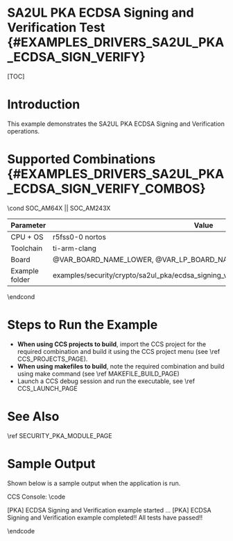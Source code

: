 # SA2UL PKA ECDSA Signing and Verification Test {#EXAMPLES_DRIVERS_SA2UL_PKA_ECDSA_SIGN_VERIFY}

[TOC]

# Introduction

This example demonstrates the SA2UL PKA ECDSA Signing and Verification operations.

# Supported Combinations {#EXAMPLES_DRIVERS_SA2UL_PKA_ECDSA_SIGN_VERIFY_COMBOS}

\cond SOC_AM64X || SOC_AM243X

 Parameter      | Value
 ---------------|-----------
 CPU + OS       | r5fss0-0 nortos
 Toolchain      | ti-arm-clang
 Board          | @VAR_BOARD_NAME_LOWER, @VAR_LP_BOARD_NAME_LOWER
 Example folder | examples/security/crypto/sa2ul_pka/ecdsa_signing_verification/ecdsa_signing_verification.c
\endcond

# Steps to Run the Example

- **When using CCS projects to build**, import the CCS project for the required combination
  and build it using the CCS project menu (see \ref CCS_PROJECTS_PAGE).
- **When using makefiles to build**, note the required combination and build using
  make command (see \ref MAKEFILE_BUILD_PAGE)
- Launch a CCS debug session and run the executable, see \ref CCS_LAUNCH_PAGE

# See Also

\ref SECURITY_PKA_MODULE_PAGE

# Sample Output

Shown below is a sample output when the application is run.


CCS Console:
\code

[PKA] ECDSA Signing and Verification example started ...
[PKA] ECDSA Signing and Verification example completed!!
All tests have passed!!

\endcode